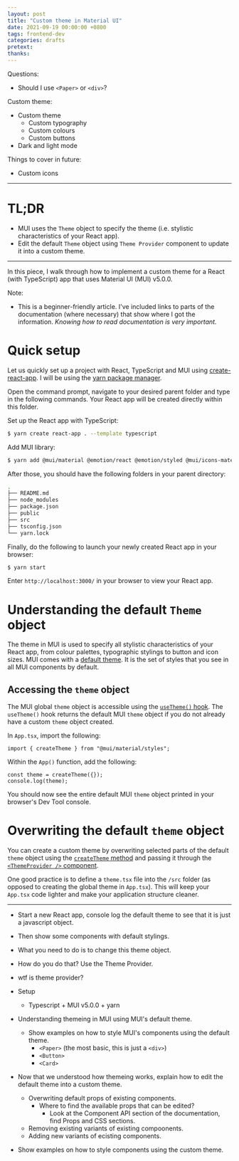```yaml
---
layout: post
title: "Custom theme in Material UI"
date: 2021-09-19 00:00:00 +0800
tags: frontend-dev
categories: drafts
pretext:
thanks:
---
```


Questions:

- Should I use `<Paper>` or `<div>`?

Custom theme:

- Custom theme
  - Custom typography
  - Custom colours
  - Custom buttons
- Dark and light mode

Things to cover in future:

- Custom icons

---

# TL;DR

- MUI uses the `Theme` object to specify the theme (i.e. stylistic characteristics of your React app).
- Edit the default `Theme` object using `Theme Provider` component to update it into a custom theme.

---

In this piece, I walk through how to implement a custom theme for a React (with TypeScript) app that uses Material UI (MUI) v5.0.0.

Note:

- This is a beginner-friendly article. I've included links to parts of the documentation (where necessary) that show where I got the information. _Knowing how to read documentation is very important._

# Quick setup

Let us quickly set up a project with React, TypeScript and MUI using [create-react-app](https://create-react-app.dev/). I will be using the [yarn package manager](https://yarnpkg.com/).

Open the command prompt, navigate to your desired parent folder and type in the following commands. Your React app will be created directly within this folder.

Set up the React app with TypeScript:

```zsh
$ yarn create react-app . --template typescript
```

Add MUI library:

```zsh
$ yarn add @mui/material @emotion/react @emotion/styled @mui/icons-material @mui/styles
```

After those, you should have the following folders in your parent directory:

```zsh
.
├── README.md
├── node_modules
├── package.json
├── public
├── src
├── tsconfig.json
└── yarn.lock
```

Finally, do the following to launch your newly created React app in your browser:

```zsh
$ yarn start
```

Enter `http://localhost:3000/` in your browser to view your React app.

# Understanding the default `Theme` object

The theme in MUI is used to specify all stylistic characteristics of your React app, from colour palettes, typographic stylings to button and icon sizes. MUI comes with a [default theme](https://mui.com/customization/default-theme/). It is the set of styles that you see in all MUI components by default.

## Accessing the `theme` object

The MUI global `theme` object is accessible using the [`useTheme()` hook](https://mui.com/styles/api/#usetheme-theme). The `useTheme()` hook returns the default MUI `theme` object if you do not already have a custom `theme` object created.

In `App.tsx`, import the following:

```tsx
import { createTheme } from "@mui/material/styles";
```

Within the `App()` function, add the following:

```tsx
const theme = createTheme({});
console.log(theme);
```

You should now see the entire default MUI `theme` object printed in your browser's Dev Tool console.

# Overwriting the default `theme` object

You can create a custom theme by overwriting selected parts of the default `theme` object using the [`createTheme` method](https://mui.com/customization/theming/#createtheme-options-args-theme) and passing it through the [`<ThemeProvider />` component](https://mui.com/customization/theming/#theme-provider).

One good practice is to define a `theme.tsx` file into the `/src` folder (as opposed to creating the global theme in `App.tsx`). This will keep your `App.tsx` code lighter and make your application structure cleaner.

---

- Start a new React app, console log the default theme to see that it is just a javascript object.
- Then show some components with default stylings.
- What you need to do is to change this theme object.
- How do you do that? Use the Theme Provider.
- wtf is theme provider?

- Setup
  - Typescript + MUI v5.0.0 + yarn
- Understanding themeing in MUI using MUI's default theme.
  - Show examples on how to style MUI's components using the default theme.
    - `<Paper>` (the most basic, this is just a `<div>`)
    - `<Button>`
    - `<Card>`
- Now that we understood how themeing works, explain how to edit the default theme into a custom theme.
  - Overwriting default props of existing components.
    - Where to find the available props that can be edited?
      - Look at the Component API section of the documentation, find Props and CSS sections.
  - Removing existing variants of existing compoonents.
  - Adding new variants of ecisting components.
- Show examples on how to style components using the custom theme.
